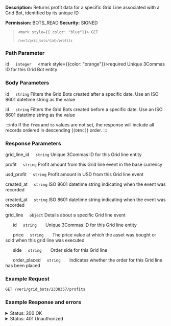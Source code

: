 **Description:** Returns profit data for a specific Grid Line associated with a Grid Bot, identified by its unique ID

**Permission:** BOTS_READ
**Security:** SIGNED

<blockquote>

<code><mark style={{ color: "blue"}}> GET </mark></code>

<code>`/ver1/grid_bots/{id}/profits`</code>

</blockquote>

### Path Parameter

   id&nbsp;&nbsp;&nbsp;&nbsp;&nbsp;<code>integer</code>&nbsp;&nbsp;&nbsp;&nbsp;&nbsp;<mark style={{color: "orange"}}>required</mark>
   Unique 3Commas ID for this Grid Bot entity

### Body Parameters

   id&nbsp;&nbsp;&nbsp;&nbsp;&nbsp;<code>string</code>
   Filters the Grid Bots created after a specific date. Use an ISO 8601 datetime string as the value

   id&nbsp;&nbsp;&nbsp;&nbsp;&nbsp;<code>string</code>
   Filters the Grid Bots created before a specific date. Use an ISO 8601 datetime string as the value

:::info
If the <code>from</code> and <code>to</code> values are not set, the response will include all records ordered in descending (<code>[DESC]</code>) order.
:::

### Response Parameters

   grid_line_id&nbsp;&nbsp;&nbsp;&nbsp;&nbsp;<code>string</code>
   Unique 3Commas ID for this Grid line entity

   profit&nbsp;&nbsp;&nbsp;&nbsp;&nbsp;<code>string</code>
   Profit amount from this Grid line event in the base currency

   usd_profit&nbsp;&nbsp;&nbsp;&nbsp;&nbsp;<code>string</code>
   Profit amount in USD from this Grid line event

   created_at&nbsp;&nbsp;&nbsp;&nbsp;&nbsp;<code>string</code>
   ISO 8601 datetime string indicating when the event was recorded

   created_at&nbsp;&nbsp;&nbsp;&nbsp;&nbsp;<code>string</code>
   ISO 8601 datetime string indicating when the event was recorded

   grid_line&nbsp;&nbsp;&nbsp;&nbsp;&nbsp;<code>object</code>
   Details about a specific Grid line event

   &nbsp;&nbsp;&nbsp;&nbsp;&nbsp;&nbsp;id&nbsp;&nbsp;&nbsp;&nbsp;&nbsp;<code>string</code>
   &nbsp;&nbsp;&nbsp;&nbsp;&nbsp;&nbsp;Unique 3Commas ID for this Grid line entity

   &nbsp;&nbsp;&nbsp;&nbsp;&nbsp;&nbsp;price&nbsp;&nbsp;&nbsp;&nbsp;&nbsp;<code>string</code>
   &nbsp;&nbsp;&nbsp;&nbsp;&nbsp;&nbsp;The price value at which the asset was bought or sold when this grid line was executed

   &nbsp;&nbsp;&nbsp;&nbsp;&nbsp;&nbsp;side&nbsp;&nbsp;&nbsp;&nbsp;&nbsp;<code>string</code>
   &nbsp;&nbsp;&nbsp;&nbsp;&nbsp;&nbsp;Order side for this Grid line

   &nbsp;&nbsp;&nbsp;&nbsp;&nbsp;&nbsp;order_placed&nbsp;&nbsp;&nbsp;&nbsp;&nbsp;<code>string</code>
   &nbsp;&nbsp;&nbsp;&nbsp;&nbsp;&nbsp;Indicates whether the order for this Grid line has been placed

### Example Request

```
GET /ver1/grid_bots/2338357/profits
```

### Example Response and errors

<details>
<summary>Status: 200 OK</summary>

```
[
    {
        "grid_line_id": 256470631,
        "profit": "0.5387463715614246",
        "usd_profit": "0.5387463715614246",
        "created_at": "2024-10-06T11:45:47.500Z",
        "grid_line": {
            "id": 256470631,
            "price": "0.022954",
            "side": "buy",
            "order_placed": false
        }
    },
    ...
    {
        "grid_line_id": 256427676,
        "profit": "0.0673937919894358",
        "usd_profit": "0.0673937919894358",
        "created_at": "2024-10-03T20:01:44.874Z",
        "grid_line": {
            "id": 256427676,
            "price": "0.022059",
            "side": "buy",
            "order_placed": true
        }
    }
]

```

</details>

<details>
<summary>Status: 401 Unauthorized</summary>

```json
{
    "error": "signature_invalid",
    "error_description": "Provided signature is invalid"
}
```

</details>
